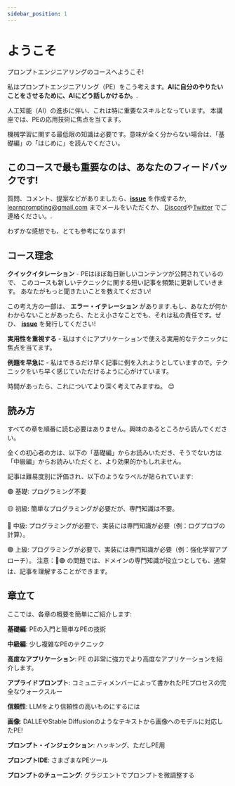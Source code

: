 ```yaml
---
sidebar_position: 1
---
```

# ようこそ

プロンプトエンジニアリングのコースへようこそ!

私はプロンプトエンジニアリング（PE）をこう考えます。**AIに自分のやりたいことをさせるために、AIにどう話しかけるか。**. 


人工知能（AI）の進歩に伴い、これは特に重要なスキルとなっています。 本講座では、PEの応用技術に焦点を当てます。

機械学習に関する最低限の知識は必要です。意味が全く分からない場合は、「基礎編」の「はじめに」を読んでください。

## このコースで最も重要なのは、あなたのフィードバックです!

質問、コメント、提案などがありましたら、**[issue](https://github.com/trigaten/Learn_Prompting/issues/new/choose)** を作成するか, learnprompting@gmail.com までメールをいただくか、 [Discord](https://learnprompting.org/discord)や[Twitter](https://twitter.com/learn_prompting) でご連絡ください。.

わずかな感想でも、とても参考になります!

## コース理念

**クイックイタレーション** -  PEはほぼ毎日新しいコンテンツが公開されているので、
このコースも新しいテクニックに関する短い記事を頻繁に更新していきます。 
あなたがもっと聞きたいことを教えてください!

この考え方の一部は、 **エラー・イテレーション** があります.もし、あなたが何かわからないことがあったら、たとえ小さなことでも、それは私の責任です。ぜひ、 **[issue](https://github.com/trigaten/Learn_Prompting/issues/new/choose)** を発行してください!


**実用性を重視する** - 私はすぐにアプリケーションで使える実用的なテクニックに焦点を当てます。

**例題を早急に** - 私はできるだけ早く記事に例を入れようとしていますので。テクニックをいち早く感じていただけるように心がけています。


時間があったら、これについてより深く考えてみますね。 😊

## 読み方

すべての章を順番に読む必要はありません。興味のあるところから読んでください。

全くの初心者の方は、以下の「基礎編」からお読みいただき、そうでない方は「中級編」からお読みいただくと、より効果的かもしれません。

記事は難易度別に評価され、以下のようなラベルが貼られています:

🟢 基礎: プログラミング不要

🟡 初級: 簡単なプログラミングが必要だが、専門知識は不要。

🔴 中級: プログラミングが必要で、実装には専門知識が必要（例：ログプロブの計算）。

🟣 上級: プログラミングが必要で、実装には専門知識が必要（例：強化学習アプローチ）。
注意：🔴🟣 の問題では、ドメインの専門知識が役立つとしても、通常は、記事を理解することができます。

## 章立て

ここでは、各章の概要を簡単にご紹介します:

**基礎編**: PEの入門と簡単なPEの技術

**中級編**: 少し複雑なPEのテクニック

**高度なアプリケーション**: PE の非常に強力でより高度なアプリケーションを紹介します。

**アプライドプロンプト**: コミュニティメンバーによって書かれたPEプロセスの完全なウォークスルー

**信頼性**: LLMをより信頼性の高いものにするには

**画像**: DALLEやStable Diffusionのようなテキストから画像へのモデルに対応したPE!

**プロンプト・インジェクション**: ハッキング、ただしPE用

**プロンプトIDE**: さまざまなPEツール

**プロンプトのチューニング**: グラジエントでプロンプトを微調整する
